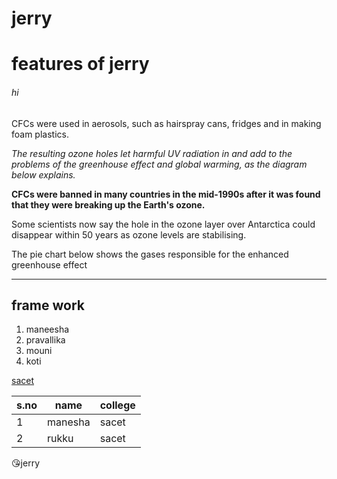 # jerry
# features of jerry
###### hi
CFCs were used in aerosols, such as hairspray cans, fridges and in making foam plastics.

_The resulting ozone holes let harmful UV radiation in and add to the problems of the greenhouse effect and global warming, as the diagram below explains._

 **CFCs were banned in many countries in the mid-1990s after it was found that they were breaking up the Earth's ozone.**

Some scientists now say the hole in the ozone layer over Antarctica could disappear within 50 years as ozone levels are stabilising.

The pie chart
below shows
the gases responsible
for the enhanced 
greenhouse effect
____
## frame work
1. maneesha
2. pravallika
3. mouni
4. koti

[sacet](http://sacet.ac.in)

s.no | name | college
-----|------|--------
1|manesha|sacet
2|rukku|sacet

:kissing_heart:jerry
